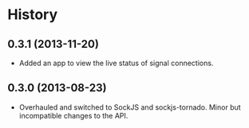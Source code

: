 History
=======

0.3.1 (2013-11-20)
------------------

- Added an app to view the live status of signal connections.

0.3.0 (2013-08-23)
------------------

- Overhauled and switched to SockJS and sockjs-tornado. Minor but
  incompatible changes to the API.



